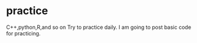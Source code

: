 # practice
C++,python,R,and so on
Try to practice daily.
I am going to post basic code for practicing.
